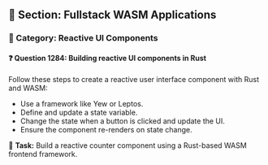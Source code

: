 ## 📘 Section: Fullstack WASM Applications
### 🔹 Category: Reactive UI Components
#### ❓ Question 1284: Building reactive UI components in Rust

Follow these steps to create a reactive user interface component with Rust and WASM:

- Use a framework like Yew or Leptos.
- Define and update a state variable.
- Change the state when a button is clicked and update the UI.
- Ensure the component re-renders on state change.

🔧 **Task:** Build a reactive counter component using a Rust-based WASM frontend framework.
